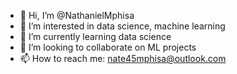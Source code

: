 - 👋 Hi, I’m @NathanielMphisa
- 👀 I’m interested in data science, machine learning
- 🌱 I’m currently learning data science 
- 💞️ I’m looking to collaborate on ML projects
- 📫 How to reach me: nate45mphisa@outlook.com

<!---
NathanielMphisa/NathanielMphisa is a ✨ special ✨ repository because its `README.md` (this file) appears on your GitHub profile.
You can click the Preview link to take a look at your changes.
--->
